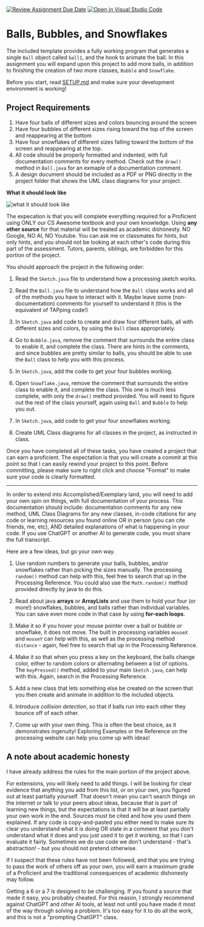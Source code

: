 [![Review Assignment Due Date](https://classroom.github.com/assets/deadline-readme-button-22041afd0340ce965d47ae6ef1cefeee28c7c493a6346c4f15d667ab976d596c.svg)](https://classroom.github.com/a/Q-47y_bu)
[![Open in Visual Studio Code](https://classroom.github.com/assets/open-in-vscode-2e0aaae1b6195c2367325f4f02e2d04e9abb55f0b24a779b69b11b9e10269abc.svg)](https://classroom.github.com/online_ide?assignment_repo_id=16804457&assignment_repo_type=AssignmentRepo)
# Balls, Bubbles, and Snowflakes

The included template provides a fully working program that generates a single `Ball` object called `ball1`, and the hook to animate the ball. In this assignment you will expand upon this project to add more balls, in addition to finishing the creation of two more classes, `Bubble` and `Snowflake`.

Before you start, read [SETUP.md](SETUP.md) and make sure your development environment is working!

## Project Requirements

1. Have four balls of different sizes and colors bouncing around the screen
2. Have four bubbles of different sizes rising toward the top of the screen and reappearing at the bottom
3. Have four snowflakes of different sizes falling toward the bottom of the screen and reappearing at the top.
4. All code should be properly formatted and indented, with full documentation comments for every method. Check out the `draw()` method in `Ball.java` for an exmaple of a documentation comment.
5. A design document should be included as a PDF or PNG directly in the project folder that shows the UML class diagrams for your project.
   
**What it should look like**

![what it should look like](Animation2.gif)

The expecation is that you will complete everything required for a Proficient using ONLY our CS Awesome textbook and your own knowledge. Using **any other source** for that material will be treated as academic dishonesty. NO Google, NO AI, NO Youtube. You can ask me or classmates for *hints*, but only hints, and you should not be looking at each other's code during this part of the assessment. Tutors, parents, siblings,  are forbidden for this portion of the project.

You should approach the project in the following order:

1) Read the `Sketch.java` file to understand how a processing sketch works.
   
2) Read the `Ball.java` file to understand how the `Ball `class works and all of the methods you have to interact with it. Maybe leave some (non-documentation) comments for yourself to understand it (this is the equivalent of TAPping code!)
   
3) In `Sketch.java` add code to create and draw four different balls, all with different sizes and colors, by using the `Ball` class appropriately.
   
4) Go to `Bubble.java`, remove the comment that surrounds the entire class to enable it, and complete the class. There are hints in the comments, and since bubbles are pretty similar to balls, you should be able to use the `Ball` class to help you with this process.
   
5) In `Sketch.java`, add the code to get your four bubbles working.
   
6) Open `Snowflake.java`, remove the comment that surrounds the entire class to enable it, and complete the class. This one is much less complete, with only the `draw()` method provided. You will need to figure out the rest of the class yourself, again using `Ball` and `Bubble` to help you out.

7) In `Sketch.java`, add code to get your four snowflakes working.
   
8) Create UML Class diagrams for all classes in the project, as instructed in class.

Once you have completed all of these tasks, you have created a project that can earn a proficient. The expectation is that you will create a commit at this point so that I can easily rewind your project to this point. Before committing, please make sure to right click and choose "Format" to make sure your code is clearly formatted.

---

In order to extend into Accomplished/Exemplary land, you will need to add your own spin on things, with full documentation of your process. This documentation should include: documentation comments for any new method, UML Class Diagrams for any new classes, in-code citations for any code or learning resources you found online OR in person (you can cite friends, me, etc), AND detailed explanations of what is happening in your code. If you use ChatGPT or another AI to generate code, you must share the full transcript.

Here are a few ideas, but go your own way.

1) Use random numbers to generate your balls, bubbles, and/or snowflakes rather than picking the sizes manually. The processing `random()` method can help with this, feel free to search that up in the Processing Reference. You could also use the `Math.random()` method provided directly by java to do this.
   
2) Read about java **arrays** or **ArrayLists** and use them to hold your four (or more!) snowflakes, bubbles, and balls rather than individual variables. You can save even more code in that case by using **for-each loops**.
   
3) Make it so if you hover your mouse pointer over a ball or bubble or snowflake, it does not move. The built in processing variables `mouseX` and `mouseY` can help with this, as well as the processing method `distance` - again, feel free to search that up in the Processing Reference.
   
4) Make it so that when you press a key on the keyboard, the balls change color, either to random colors or alternating between a list of options. The `keyPressed()` method, added to your main `Sketch.java`, can help with this. Again, search in the Processing Reference.
   
5) Add a new class that lets something else be created on the screen that you then create and animate in addition to the included objects.
   
6) Introduce *collision detection*, so that if balls run into each other they bounce off of each other.
   
7) Come up with your own thing. This is often the best choice, as it demonstrates ingenuity! Exploring Examples or the Reference on the processing website can help you come up with ideas!

## A note about academic honesty

I have already address the rules for the main portion of the project above.

For extensions, you will likely need to add things. I will be looking for clear evidence that anything you add from this list, or on your own, you figured out at least partially yourself. That doesn't mean you can't search things on the internet or talk to your peers about ideas, because that is part of learning new things, but the expectations is that it will be at least partially your own work in the end. Sources must be cited and how you used them explained. If any code is copy-and-pasted you either need to make sure its clear you understand what it is doing OR state in a comment that you don't understand what it does and you just used it to get it working, so that I can evaluate it fairly. Sometimes we do use code we don't understand - that's abstraction! - but you should not pretend otherwise.

If I suspect that these rules have not been followed, and that you are trying to pass the work of others off as your own, you will earn a maximum grade of a Proficient and the traditional consequences of academic dishonesty may follow.

Getting a 6 or a 7 is designed to be challenging. If you found a source that made it easy, you probably cheated. For this reason, I strongly recommend against ChatGPT and other AI tools, at least not until you have made it most of the way through solving a problem. It's too easy for it to do all the work, and this is not a "prompting ChatGPT" class.